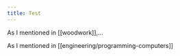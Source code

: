 ```yaml
---
title: Test
---
```

As I mentioned in [[woodwork]],...

As I mentioned in [[engineering/programming-computers]]
